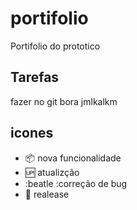 # portifolio

Portifolio do prototico

## Tarefas
 
fazer no git bora jmlkalkm
## icones 
- :package: nova funcionalidade
- :up: atualizção 
- :beatle :correção de bug
- :checkered_flag: realease 